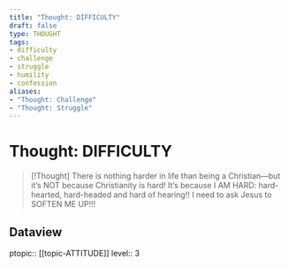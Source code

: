 ```yaml
---
title: "Thought: DIFFICULTY"
draft: false
type: THOUGHT
tags:
- difficulty
- challenge
- struggle
- humility
- confession
aliases:
- "Thought: Challenge"
- "Thought: Struggle"
---
```

# Thought: DIFFICULTY
> [!Thought]
> There is nothing harder in life than being a Christian—but it’s NOT because Christianity is hard!
> It’s because I AM HARD: hard-hearted, hard-headed and hard of hearing!! 
> I need to ask Jesus to SOFTEN ME UP!!!

## Dataview
ptopic:: [[topic-ATTITUDE]]
level:: 3
